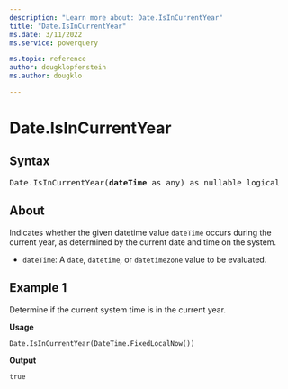 ```yaml
---
description: "Learn more about: Date.IsInCurrentYear"
title: "Date.IsInCurrentYear"
ms.date: 3/11/2022
ms.service: powerquery

ms.topic: reference
author: dougklopfenstein
ms.author: dougklo

---
```

# Date.IsInCurrentYear

## Syntax

<pre>
Date.IsInCurrentYear(<b>dateTime</b> as any) as nullable logical  
</pre>
  
## About

Indicates whether the given datetime value `dateTime` occurs during the current year, as determined by the current date and time on the system.

* `dateTime`: A `date`, `datetime`, or `datetimezone` value to be evaluated.

## Example 1

Determine if the current system time is in the current year.

**Usage**

```powerquery-m
Date.IsInCurrentYear(DateTime.FixedLocalNow())
```

**Output**

`true`
